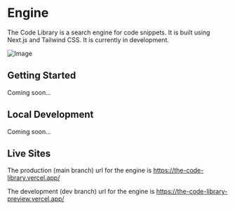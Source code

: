 # Engine

The Code Library is a search engine for code snippets. It is built using Next.js and Tailwind CSS. It is currently in development.

![Image](https://cdn.discordapp.com/attachments/1055666441103360011/1097325787385962546/e36c7c5f-618d-4c35-9469-318307922478.png)

## Getting Started

Coming soon...

## Local Development

Coming soon...

## Live Sites

The production (main branch) url for the engine is https://the-code-library.vercel.app/

The development (dev branch) url for the engine is https://the-code-library-preview.vercel.app/